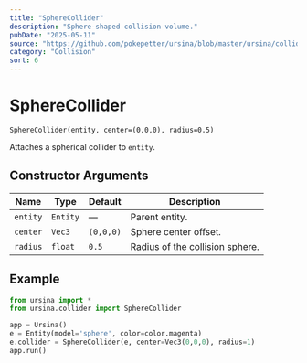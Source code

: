 ```yaml
---
title: "SphereCollider"
description: "Sphere‑shaped collision volume."
pubDate: "2025-05-11"
source: "https://github.com/pokepetter/ursina/blob/master/ursina/collider.py"
category: "Collision"
sort: 6
---
```


# SphereCollider

`SphereCollider(entity, center=(0,0,0), radius=0.5)`

Attaches a spherical collider to `entity`.

## Constructor Arguments

| Name      | Type         | Default      | Description                         |
|-----------|--------------|--------------|-------------------------------------|
| `entity`  | `Entity`     | —            | Parent entity.                      |
| `center`  | `Vec3`       | `(0,0,0)`    | Sphere center offset.               |
| `radius`  | `float`      | `0.5`        | Radius of the collision sphere.     |

## Example

```python
from ursina import *
from ursina.collider import SphereCollider

app = Ursina()
e = Entity(model='sphere', color=color.magenta)
e.collider = SphereCollider(e, center=Vec3(0,0,0), radius=1)
app.run()
```